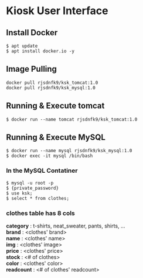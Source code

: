 # Kiosk User Interface

## Install Docker
```
$ apt update
$ apt install docker.io -y
```

## Image Pulling
```
docker pull rjsdnfk9/ksk_tomcat:1.0
docker pull rjsdnfk9/ksk_mysql:1.0
```

## Running & Execute tomcat
```
$ docker run --name tomcat rjsdnfk9/ksk_tomcat:1.0
```

## Running & Execute MySQL
```
$ docker run --name mysql rjsdnfk9/ksk_mysql:1.0
$ docker exec -it mysql /bin/bash
```

### In the MySQL Contatiner
```
$ mysql -u root -p
$ {private_password} 
$ use ksk;
$ select * from clothes;
```
### clothes table has 8 cols
<b>category</b> : t-shirts, neat_sweater, pants, shirts, ...  
<b>brand</b> : <clothes' brand>  
<b>name</b> : <clothes' name>  
<b>img</b> : <clothes' image>  
<b>price</b> : <clothes' price>  
<b>stock</b> : <# of clothes>  
<b>color</b> : <clothes' color>  
<b>readcount</b> : <# of clothes' readcount>  

